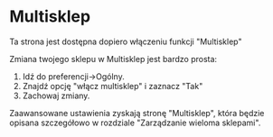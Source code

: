 # Multisklep

Ta strona jest dostępna dopiero włączeniu funkcji "Multisklep"

Zmiana twojego sklepu w Multisklep jest bardzo prosta:

1. Idź do preferencji->Ogólny.
2. Znajdź opcję "włącz multisklep" i zaznacz "Tak"
3. Zachowaj zmiany.

Zaawansowane ustawienia zyskają stronę "Multisklep", która będzie opisana szczegółowo w rozdziale "Zarządzanie wieloma sklepami".
